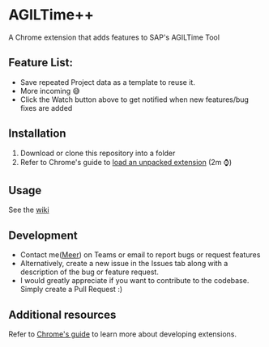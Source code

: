 # AGILTime++
A Chrome extension that adds features to SAP's AGILTime Tool

## Feature List:
- Save repeated Project data as a template to reuse it.
- More incoming 😅
- Click the Watch button above to get notified when new features/bug fixes are added

## Installation
1. Download or clone this repository into a folder
2. Refer to Chrome's guide to [load an unpacked extension](https://developer.chrome.com/docs/extensions/get-started/tutorial/hello-world#load-unpacked) (2m ⌚)

## Usage
See the [wiki](https://github.com/meesha01/AGIL-Plus-Plus/wiki)

## Development
- Contact me([Meer](mailto:meer.shah@actico.com)) on Teams or email to report bugs or request features
- Alternatively, create a new issue in the Issues tab along with a description of the bug or feature request.
- I would greatly appreciate if you want to contribute to the codebase. Simply create a Pull Request :)

## Additional resources
Refer to [Chrome's guide](https://developer.chrome.com/docs/extensions/get-started) to learn more about developing extensions.
